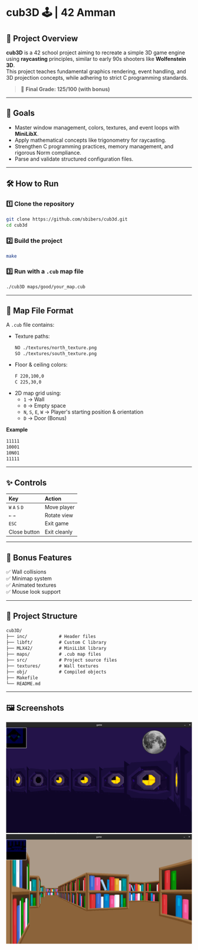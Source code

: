 # cub3D 🕹️ | 42 Amman

## 📖 Project Overview

**cub3D** is a 42 school project aiming to recreate a simple 3D game engine using **raycasting** principles, similar to early 90s shooters like **Wolfenstein 3D**.  
This project teaches fundamental graphics rendering, event handling, and 3D projection concepts, while adhering to strict C programming standards.

> 🎉 **Final Grade: 125/100 (with bonus)**

---

## 🎯 Goals

- Master window management, colors, textures, and event loops with **MiniLibX**.
- Apply mathematical concepts like trigonometry for raycasting.
- Strengthen C programming practices, memory management, and rigorous Norm compliance.
- Parse and validate structured configuration files.

---

## 🛠️ How to Run

### 1️⃣ Clone the repository  
```bash
git clone https://github.com/sbibers/cub3d.git
cd cub3d
```

### 2️⃣ Build the project  
```bash
make
```

### 3️⃣ Run with a `.cub` map file  
```bash
./cub3D maps/good/your_map.cub
```

---

## 📄 Map File Format

A `.cub` file contains:

- Texture paths:
  ```
  NO ./textures/north_texture.png
  SO ./textures/south_texture.png
  ```
- Floor & ceiling colors:
  ```
  F 220,100,0
  C 225,30,0
  ```
- 2D map grid using:
  - `1` → Wall
  - `0` → Empty space
  - `N`, `S`, `E`, `W` → Player's starting position & orientation
  - `D` → Door (Bonus)

**Example**
```
11111
10001
10N01
11111
```

---

## ✨ Controls

| Key      | Action               |
|:---------|:--------------------|
| `W` `A` `S` `D` | Move player |
| `←` `→` | Rotate view |
| `ESC`   | Exit game |
| Close button | Exit cleanly |

---

## 🎁 Bonus Features

✅ Wall collisions  
✅ Minimap system  
✅ Animated textures  
✅ Mouse look support  

---

## 📂 Project Structure

```
cub3D/
├── inc/            # Header files
├── libft/          # Custom C library
├── MLX42/          # MiniLibX library
├── maps/           # .cub map files
├── src/            # Project source files
├── textures/       # Wall textures
├── obj/            # Compiled objects
├── Makefile
└── README.md
```

---

## 🖼️ Screenshots

![creepy map](creepy_map.png)  
![library map](library_map.png)


